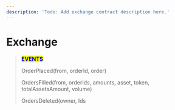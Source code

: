```yaml
---
description: 'Todo: Add exchange contract description here.'
---
```


# Exchange

> <mark style="color:blue;">**EVENTS**</mark>
>
> OrderPlaced(from, orderId, order)
>
> OrdersFilled(from, orderIds, amounts, asset, token, totalAssetsAmount, volume)
>
> OrdersDeleted(owner, Ids

